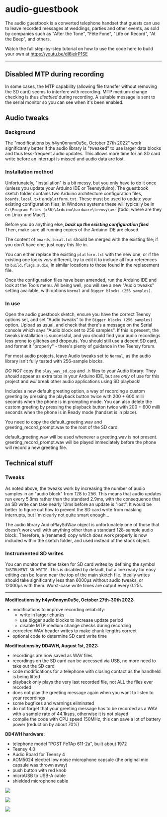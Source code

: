 # audio-guestbook
The audio guestbook is a converted telephone handset that guests can use to leave recorded messages at weddings, parties and other events, as sold by companies such as "After the Tone", "Fête Fone", "Life on Record", "At the Beep", and others.

Watch the full step-by-step tutorial on how to use the code here to build your own at https://youtu.be/dI6ielrP1SE
 
 ---
## Disabled MTP during recording
In some cases, the MTP capability (allowing file transfer without removing the SD card) seems to interfere with recording. MTP medium-change checking is thus _disabled_ during recording. A suitable message is sent to the serial monitor so you can see when it's been enabled.
## Audio tweaks
### Background
The "modifications by h4yn0nnym0u5e, October 27th 2022" work significantly better if the audio library is "tweaked" to use larger data blocks and thus less-frequent audio updates. This allows more time for an SD card write before an interrupt is missed and audio data are lost.
### Installation method
Unfortunately, "installation" is a bit messy, but you only have to do it once (unless you update your Arduino IDE or Teensyduino). The guestbook sketch folder contains two Arduino architecture configuration files, `boards.local.txt` and`platform.txt`. These must be used to update your existing configuration files; in Windows systems these will typically be in `C:\Program Files (x86)\Arduino\hardware\teensy\avr` [todo: where are they on Linux and Mac?].

Before you do anything else, **_back up the existing configuration files_**! Then, make sure all running copies of the Arduino IDE are closed.

The content of `boards.local.txt` should be merged with the existing file; if you don't have one, just copy this file in.

You can either replace the existing `platform.txt` with the new one, or if the existing one looks _very_ different, try to edit it to include all four references to `build.flags.audio`, in similar locations to those found in the replacement file. 

Once the configuration files have been amended, run the Arduino IDE and look at the Tools menu. All being well, you will see a new "Audio tweaks" setting available, with options `Normal` and `Bigger blocks (256 samples)`.
### In use
Open the audio guestbook sketch, ensure you have the correct Teensy options set, and set "Audio tweaks" to the `Bigger blocks (256 samples)` option. Upload as usual, and check that there's a message on the Serial console which says "Audio block set to 256 samples". If this is present, the tweaks installation is successful, and you should find your audio recordings less prone to glitches and dropouts. You should still use a decent SD card, and format it "properly" - there's plenty of guidance in the Teensy forum.

For most audio projects, leave Audio tweaks set to `Normal`, as the audio library isn't fully tested with 256-sample blocks.

_DO NOT_ copy the `play_wav_sd.cpp` and `.h` files to your Audio library: They _should_ appear as extra tabs in your Arduino IDE, but are _only_ of use for this project and _will_ break other audio applications using SD playback!

Includes a new default greeting option, a way of recording a custom greeting by pressing the playback button twice with 200 + 600 milli seconds when the phone is in prompting mode. You can also delete the custom greeting by pressing the playback button twice with 200 + 600 milli seconds when the phone is in Ready mode (handset is in place).

You need to copy the default_greeting.wav and greeting_record_prompt.wav to the root of the SD card.

default_greeting.wav will be used whenever a greeting.wav is not present. greeting_record_prompt.wav will be played immediately before the phone will record a new greeting file.

## Technical stuff
### Tweaks
As noted above, the tweaks work by increasing the number of audio samples in an "audio block" from 128 to 256. This means that audio updates run every 5.8ms rather than the standard 2.9ms, with the consequence that an SD write can take nearly 12ms before an update is "lost". It would be better to figure out how to prevent the SD card write from masking interrupts, but I'm clearly not quite smart enough...

The audio library AudioPlaySdWav object is unfortunately one of those that doesn't work well with anything other than a standard 128-sample audio block. Therefore, a (renamed) copy which _does_ work properly is now included within the sketch folder, and used instead of the stock object.
### Instrumented SD writes
You can monitor the time taken for SD card writes by defining the symbol `INSTRUMENT_SD_WRITE`. This is disabled by default, but a line ready for easy editing can be found near the top of the main sketch file. Ideally writes should take significantly less than 6000µs without audio tweaks, or 12000µs with them. Worst-case write times are output every 0.25s.

---
**Modifications by h4yn0nnym0u5e, October 27th-30th 2022:**
* modifications to improve recording reliability:
  * write in larger chunks
  * use bigger audio blocks to increase update period
  * disable MTP medium change checks during recording
* corrected WAV header writes to make chunk lengths correct
* optional code to determine SD card write time

**Modifications by DD4WH, August 1st, 2022:**
* recordings are now saved as WAV files
* recordings on the SD card can be accessed via USB, no more need to take out the SD card
* code modifications for a telephone with closing contact as the handheld is being lifted
* playback only plays the very last recorded file, not ALL the files ever recorded
* does not play the greeting message again when you want to listen to your recordings
* some bugfixes and warnings eliminated
* do not forget that your greeting message has to be recorded as a WAV with a sample rate of 44.1ksps, otherwise it is not played
* compile the code with CPU speed 150MHz, this can save a lot of battery power (reduction by about 70%)

**DD4WH hardware:**
* telephone model "POST FeTAp 611-2a", built about 1972
* Teensy 4.0
* Audio Board for Teensy 4
* AOM5024 electret low noise microphone capsule (the original mic capsule was thrown away)
* push button with red knob
* microUSB to USB-A cable 
* shielded microphone cable


![](https://github.com/DD4WH/audio-guestbook/blob/main/DD4WH_Audio_guest_book_611.jpg)


![](https://github.com/playfultechnology/audio-guestbook/raw/main/thumbnail.jpg)

![](https://raw.githubusercontent.com/playfultechnology/audio-guestbook/main/AudioGuestbook_bb.jpg)
